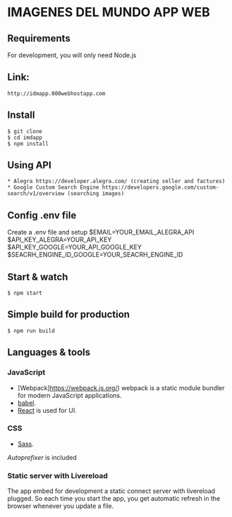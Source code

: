 # IMAGENES DEL MUNDO APP WEB

## Requirements

For development, you will only need Node.js

## Link:
    http://idmapp.000webhostapp.com

## Install

    $ git clone
    $ cd imdapp
    $ npm install

## Using API
    * Alegra https://developer.alegra.com/ (creating seller and factures)
    * Google Custom Search Engine https://developers.google.com/custom-search/v1/overview (searching images)
## Config .env file
Create a .env file and setup
    $EMAIL=YOUR_EMAIL_ALEGRA_API
    $API_KEY_ALEGRA=YOUR_API_KEY
    $API_KEY_GOOGLE=YOUR_API_GOOGLE_KEY
    $SEACRH_ENGINE_ID_GOOGLE=YOUR_SEACRH_ENGINE_ID

## Start & watch

    $ npm start

## Simple build for production

    $ npm run build

## Languages & tools

### JavaScript

- [Webpack]https://webpack.js.org/) webpack is a static module bundler for modern JavaScript applications. 
- [babel](https://babeljs.io/).
- [React](http://facebook.github.io/react) is used for UI.

### CSS

- [Sass](https://sass-lang.com/).

_Autoprefixer_ is included

### Static server with Livereload

The app embed for development a static connect server with livereload plugged.
So each time you start the app, you get automatic refresh in the browser whenever you update a file.